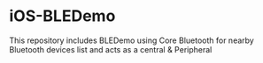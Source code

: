 # iOS-BLEDemo
This repository includes BLEDemo using Core Bluetooth for nearby Bluetooth devices list and acts as a central &amp; Peripheral 

